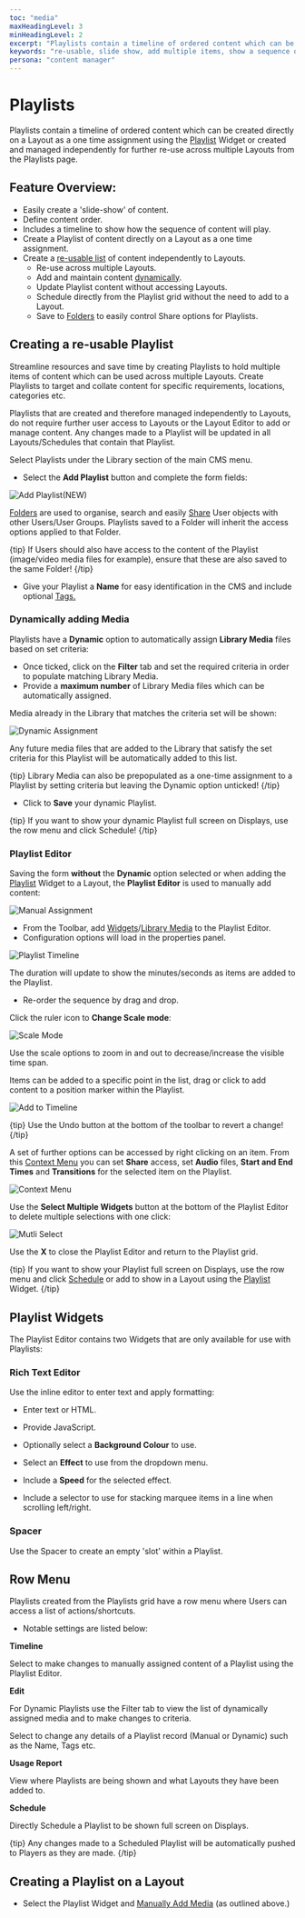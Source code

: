 ```yaml
---
toc: "media"
maxHeadingLevel: 3
minHeadingLevel: 2
excerpt: "Playlists contain a timeline of ordered content which can be re-used across multiple Layouts"
keywords: "re-usable, slide show, add multiple items, show a sequence of content, schedule playlists, dynamic playlist, playlist editor, spacer widget, text widget"
persona: "content manager"
---
```


# Playlists

Playlists contain a timeline of ordered content which can be created directly on a Layout as a one time assignment using the [Playlist](media_modules_playlist.html) Widget or created and managed independently for further re-use across multiple Layouts from the Playlists page.

## Feature Overview:

- Easily create a 'slide-show' of content.
- Define content order.
- Includes a timeline to show how the sequence of content will play.
- Create a Playlist of content directly on a Layout as a one time assignment.
- Create a [re-usable list](media_playlists.html#content-creating-a-re-usable-playlist) of content independently to Layouts.
  - Re-use across multiple Layouts.
  - Add and maintain content [dynamically](media_playlists.html#content-dynamically-adding-media).
  - Update Playlist content without accessing Layouts.
  - Schedule directly from the Playlist grid without the need to add to a Layout.
  - Save to [Folders](tour_folders.html) to easily control Share options for Playlists.


## Creating a re-usable Playlist

Streamline resources and save time by creating Playlists to hold multiple items of content which can be used across multiple Layouts. Create Playlists to target and collate content for specific requirements, locations, categories etc. 

Playlists that are created and therefore managed independently to Layouts, do not require further user access to Layouts or the Layout Editor to add or manage content.  Any changes made to a Playlist will be updated in all Layouts/Schedules that contain that Playlist.

Select Playlists under the Library section of the main CMS menu.

- Select the **Add Playlist** button and complete the form fields:

![Add Playlist](img/v4_media_playlists_add.png)(NEW)

[Folders](https://test.xibo.org.uk/manual/en/tour_folders.html) are used to organise, search and easily [Share](https://test.xibo.org.uk/manual/en/users_features_and_sharing.html#content-share) User objects with other Users/User Groups. Playlists saved to a Folder will inherit the access options applied to that Folder. 

{tip}
If Users should also have access to the content of the Playlist (image/video media files for example), ensure that these are also saved to the same Folder!
{/tip}

- Give your Playlist a **Name** for easy identification in the CMS and include optional [Tags.](tour_tags.html) 


### Dynamically adding Media

Playlists have a **Dynamic** option to automatically assign **Library Media** files based on set criteria:

- Once ticked, click on the **Filter** tab and set the required criteria in order to populate matching Library Media. 
- Provide a **maximum number** of Library Media files which can be automatically assigned.

Media already in the Library that matches the criteria set will be shown:

![Dynamic Assignment](img/v4_media_playlists_dynamic.png)

Any future media files that are added to the Library that satisfy the set criteria for this Playlist will be automatically added to this list.

{tip}
Library Media can also be prepopulated as a one-time assignment to a Playlist by setting criteria but leaving the Dynamic option unticked!
{/tip}

- Click to **Save** your dynamic Playlist.

{tip}
If you want to show your dynamic Playlist full screen on Displays, use the row menu and click Schedule!
{/tip}

### Playlist Editor

Saving the form **without** the **Dynamic** option selected or when adding the [Playlist](media_modules_playlist.html) Widget to a Layout, the **Playlist Editor** is used to manually add content:

![Manual Assignment](img/v4_media_playlists_manual.png)

- From the Toolbar, add [Widgets](layouts_widgets.html)/[Library Media](layouts_library_search.html) to the Playlist Editor.
- Configuration options will load in the properties panel.

![Playlist Timeline](img/v4_media_playlists_timeline.png)

The duration will update to show the minutes/seconds as items are added to the Playlist.

- Re-order the sequence by drag and drop.

Click the ruler icon to **Change Scale mode**:

![Scale Mode](img/v4_media_playlists_scale_mode.png)

Use the scale options to zoom in and out to decrease/increase the visible time span.

Items can be added to a specific point in the list, drag or click to add content to a position marker within the Playlist.

![Add to Timeline](img/v4_media_playlists_add_timeline.png)

{tip}
Use the Undo button at the bottom of the toolbar to revert a change!
{/tip}

A set of further options can be accessed by right clicking on an item. From this [Context Menu](layouts_editor.html#content-context-menu) you can set **Share** access, set **Audio** files, **Start and End Times** and **Transitions** for the selected item on the Playlist.

![Context Menu](img/v4_media_playlists_context_menu.png)



Use the **Select Multiple Widgets** button at the bottom of the Playlist Editor to delete multiple selections with one click: 

![Mutli Select](img/v4_media_playlists_multi_select.png)



Use the **X** to close the Playlist Editor and return to the Playlist grid. 

{tip}
If you want to show your Playlist full screen on Displays, use the row menu and click [Schedule](scheduling_events.html) or add to show in a Layout using the [Playlist](media_modules_playlist.html) Widget.
{/tip}

## Playlist Widgets

The Playlist Editor contains two Widgets that are only available for use with Playlists:

### Rich Text Editor

Use the inline editor to enter text and apply formatting:

- Enter text or HTML.
- Provide JavaScript.

- Optionally select a **Background Colour** to use.
- Select an **Effect** to use from the dropdown menu.
- Include a **Speed** for the selected effect.
- Include a selector to use for stacking marquee items in a line when scrolling left/right.

### Spacer

Use the Spacer to create an empty 'slot' within a Playlist.

## Row Menu

Playlists created from the Playlists grid have a row menu where Users can access a list of actions/shortcuts.

- Notable settings are listed below:

**Timeline**

Select to make changes to manually assigned content of a Playlist using the Playlist Editor.

**Edit**

For Dynamic Playlists use the Filter tab to view the list of dynamically assigned media and to make changes to criteria.

Select to change any details of a Playlist record (Manual or Dynamic) such as the Name, Tags etc.

**Usage Report**


View where Playlists are being shown and what Layouts they have been added to.

**Schedule**

Directly Schedule a Playlist to be shown full screen on Displays. 

{tip}
Any changes made to a Scheduled Playlist will be automatically pushed to Players as they are made.
{/tip}

## Creating a Playlist on a Layout

- Select the Playlist Widget and [Manually Add Media](media_playlists.html#content-manually-add-media) (as outlined above.)











